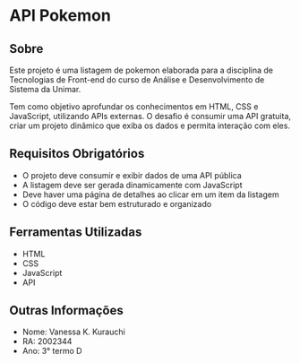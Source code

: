 # API Pokemon

## Sobre
<p>Este projeto é uma listagem de pokemon elaborada para a disciplina de Tecnologias de Front-end do curso de Análise e Desenvolvimento de Sistema da Unimar.</p>

<p>Tem como objetivo aprofundar os conhecimentos em HTML, CSS e JavaScript, utilizando APIs externas. O desafio é consumir uma API gratuita, criar um projeto dinâmico que exiba os dados e permita interação com eles.</p>

## Requisitos Obrigatórios
- O projeto deve consumir e exibir dados de uma API pública
- A listagem deve ser gerada dinamicamente com JavaScript
- Deve haver uma página de detalhes ao clicar em um item da listagem
- O código deve estar bem estruturado e organizado

## Ferramentas Utilizadas
- HTML
- CSS
- JavaScript
- API

## Outras Informações
  - Nome: Vanessa K. Kurauchi
  - RA: 2002344
  - Ano: 3° termo D







